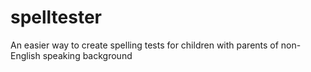 # spelltester
An easier way to create spelling tests for children with parents of non-English speaking background
